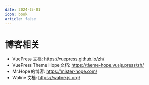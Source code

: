 ```yaml
---
date: 2024-05-01
icon: book
article: false
---
```

# 博客相关
- VuePress 文档: <https://vuepress.github.io/zh/>
- VuePress Theme Hope 文档: <https://theme-hope.vuejs.press/zh/>
- Mr.Hope 的博客: <https://mister-hope.com/>
- Waline 文档: <https://waline.js.org/>